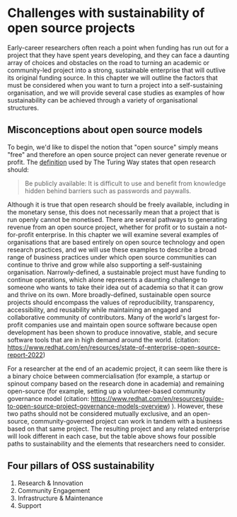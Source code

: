 # Challenges with sustainability of open source projects

Early-career researchers often reach a point when funding has run out for a project that they have spent years developing, and they can face a daunting array of choices and obstacles on the road to turning an academic or community-led project into a strong, sustainable enterprise that will outlive its original funding source. 
In this chapter we will outline the factors that must be considered when you want to turn a project into a self-sustaining organisation, and we will provide several case studies as examples of how sustainability can be achieved through a variety of organisational structures.

## Misconceptions about open source models

To begin, we'd like to dispel the notion that "open source" simply means "free" and therefore an open source project can never generate revenue or profit.
The [definition](https://the-turing-way.netlify.app/reproducible-research/open.html) used by The Turing Way states that open research should:
>Be publicly available: It is difficult to use and benefit from knowledge hidden behind barriers such as passwords and paywalls.
>

Although it is true that open research should be freely available, including in the monetary sense, this does not necessarily mean that a project that is run openly cannot be monetised. 
There are several pathways to generating revenue from an open source project, whether for profit or to sustain a not-for-profit enterprise. 
In this chapter we will examine several examples of organisations that are based entirely on open source technology and open research practices, and we will use these examples to describe a broad range of business practices under which open source communities can continue to thrive and grow while also supporting a self-sustaining organisation. 
Narrowly-defined, a sustainable project must have funding to continue operations, which alone represents a daunting challenge to someone who wants to take their idea out of academia so that it can grow and thrive on its own. 
More broadly-defined, sustainable open source projects should encompass the values of reproducibility, transparency, accessibility, and reusability while maintaining an engaged and collaborative community of contributors. 
Many of the world's largest for-profit companies use and maintain open source software because open development has been shown to produce innovative, stable, and secure software tools that are in high demand around the world. (citation: https://www.redhat.com/en/resources/state-of-enterprise-open-source-report-2022)

For a researcher at the end of an academic project, it can seem like there is a binary choice between commercialisation (for example, a startup or spinout company based on the research done in academia) and remaining open-source (for example, setting up a volunteer-based community governance model (citation: https://www.redhat.com/en/resources/guide-to-open-source-project-governance-models-overview) ). 
However, these two paths should not be considered mutually exclusive, and an open-source, community-governed project can work in tandem with a business based on that same project. 
The resulting project and any related enterprise will look different in each case, but the table above shows four possible paths to sustainability and the elements that researchers need to consider.


## Four pillars of OSS sustainability

1. Research & Innovation
2. Community Engagement
3. Infrastructure & Maintenance
4. Support
